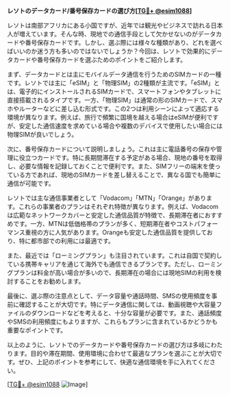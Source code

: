 **レソトのデータカード/番号保存カードの選び方[[TG💪+ @esim1088](https://t.me/s/esim1088)]**

レソトは南部アフリカにある小国ですが、近年では観光やビジネスで訪れる日本人が増えています。そんな時、現地での通信手段として欠かせないのがデータカードや番号保存カードです。しかし、選ぶ際には様々な種類があり、どれを選べばいいのか迷う方も多いのではないでしょうか？今回は、レソトで効果的にデータカードや番号保存カードを選ぶためのポイントをご紹介します。

まず、データカードとは主にモバイルデータ通信を行うためのSIMカードの一種です。レソトでは主に「eSIM」と「物理SIM」の2種類が主流です。「eSIM」とは、電子的にインストールされるSIMカードで、スマートフォンやタブレットに直接搭載されるタイプです。一方、「物理SIM」は通常の形のSIMカードで、スマホやルーターなどに差し込む形式です。この2つは利用シーンによって適応する環境が異なります。例えば、旅行で頻繁に国境を越える場合はeSIMが便利ですが、安定した通信速度を求めている場合や複数のデバイスで使用したい場合には物理SIMが良いでしょう。

次に、番号保存カードについて説明しましょう。これは主に電話番号の保存や管理に役立つカードです。特に長期間滞在する予定がある場合、現地の番号を取得し、必要な情報を記録しておくことで便利です。また、SIMフリーの端末を使っている方であれば、現地のSIMカードを差し替えることで、異なる国でも簡単に通信が可能です。

レソトでは主な通信事業者として「Vodacom」「MTN」「Orange」があります。これらの事業者のプランはそれぞれ特徴が異なります。例えば、Vodacomは広範なネットワークカバーと安定した通信品質が特徴で、長期滞在者におすすめです。一方、MTNは低価格帯のプランが多く、短期滞在者やコストパフォーマンス重視の方に人気があります。Orangeも安定した通信品質を提供しており、特に都市部での利用には最適です。

また、最近では「ローミングプラン」も注目されています。これは自国で契約している携帯キャリアを通じて海外でも通信できるプランです。ただし、ローミングプランは料金が高い場合が多いので、長期滞在の場合には現地SIMの利用を検討することをお勧めします。

最後に、選ぶ際の注意点として、データ容量や通話時間、SMSの使用頻度を事前に確認することが大切です。特にデータ通信に関しては、動画視聴や大容量ファイルのダウンロードなどを考えると、十分な容量が必要です。また、通話頻度やSMSの利用頻度にもよりますが、これらもプランに含まれているかどうかも重要なポイントです。

以上のように、レソトでのデータカードや番号保存カードの選び方は多岐にわたります。目的や滞在期間、使用環境に合わせて最適なプランを選ぶことが大切です。ぜひ、上記のポイントを参考にして、快適な通信環境を手に入れてください。

[[TG💪+ @esim1088](https://t.me/s/esim1088) ![Image](https://i.postimg.cc/Y0z9fWf4/image.png)]